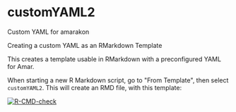 # customYAML2
Custom YAML for amarakon

Creating a custom YAML as an RMarkdown Template

This creates a template usable in RMarkdown with a preconfigured YAML for Amar.

When starting a new R Markdown script, go to "From Template", then select `customYAML2`. This will create an RMD file, with this template:

<!-- badges: start -->
[![R-CMD-check](https://github.com/fraupflaume/customYAML2/workflows/R-CMD-check/badge.svg)](https://github.com/fraupflaume/customYAML2/actions)
<!-- badges: end -->
